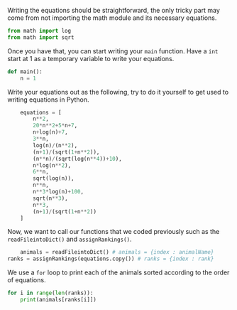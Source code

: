 <!--Title={Writing Array Explained}-->

<!--badges={Algorithmns:36}-->

<!--concepts{Arrays}-->

Writing the equations should be straightforward, the only tricky part may come from not importing the math module and its necessary equations.

```python
from math import log
from math import sqrt
```

 Once you have that, you can start writing your `main` function. Have a `int` start at 1 as a temporary variable to write your equations.

```python
def main():
    n = 1
```
Write your equations out as the following, try to do it yourself to get used to writing equations in Python.

```python
    equations = [
        n**2,                
        20*n**2+5*n+7,           
        n+log(n)+7,              
        3**n,                   
        log(n)/(n**2),       
        (n+1)/(sqrt(1+n**2)),     
        (n**n)/(sqrt(log(n**4))+10),      
        n*log(n**2),       
        6**n,     
        sqrt(log(n)),   
        n**n,      
        n**3*log(n)+100, 
        sqrt(n**3),     
        n**3,
        (n+1)/(sqrt(1+n**2))
    ]
```

Now, we want to call our functions that we coded previously such as the `readFileintoDict()` and `assignRankings()`.

```python
    animals = readFileintoDict() # animals = {index : animalName}
ranks = assignRankings(equations.copy()) # ranks = {index : rank}
```
We use a `for` loop to print each of the animals sorted according to the order of equations.

```python
for i in range(len(ranks)):
    print(animals[ranks[i]])
```

